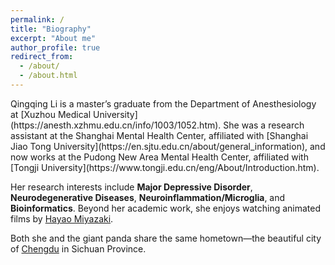 ```yaml
---
permalink: /
title: "Biography"
excerpt: "About me"
author_profile: true
redirect_from: 
  - /about/
  - /about.html
---  
```

<link rel="stylesheet" type="text/css" href="_pages/styles.css">
Qingqing Li is a master’s graduate from the Department of Anesthesiology at [Xuzhou Medical University](https://anesth.xzhmu.edu.cn/info/1003/1052.htm). She was a research assistant at the Shanghai Mental Health Center, affiliated with [Shanghai Jiao Tong University](https://en.sjtu.edu.cn/about/general_information), and now works at the Pudong New Area Mental Health Center, affiliated with [Tongji University](https://www.tongji.edu.cn/eng/About/Introduction.htm). 

Her research interests include **Major Depressive Disorder**, **Neurodegenerative Diseases**, **Neuroinflammation/Microglia**, and **Bioinformatics**. Beyond her academic work, she enjoys watching animated films by [Hayao Miyazaki](https://www.britannica.com/biography/Miyazaki-Hayao). 

Both she and the giant panda share the same hometown—the beautiful city of [Chengdu](https://www.gochengdu.cn/en/) in Sichuan Province.



